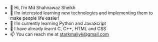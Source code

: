 - 👋 Hi, I’m Md Shahnawaz Sheikh 
- 👀 I’m interested learning new technologies
     and implementing them to make people life easier!
- 🌱 I’m currently learning Python and JavaScript 
- 💞️ I have already learnt C, C++, HTML and CSS
- 📫 You can reach me at starkmaliyk@gmail.com

<!---
StarkMaliyk/StarkMaliyk is a ✨ special ✨ repository because its `README.md` (this file) appears on your GitHub profile.
You can click the Preview link to take a look at your changes.
--->
